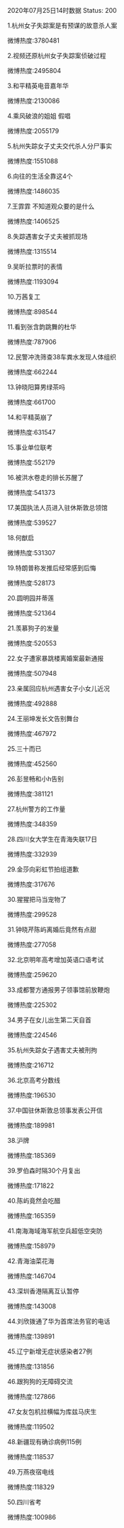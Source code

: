 2020年07月25日14时数据
Status: 200

1.杭州女子失踪案是有预谋的故意杀人案

微博热度:3780481

2.视频还原杭州女子失踪案侦破过程

微博热度:2495804

3.和平精英电音嘉年华

微博热度:2130086

4.乘风破浪的姐姐 假唱

微博热度:2055179

5.杭州失踪女子丈夫交代杀人分尸事实

微博热度:1551088

6.向往的生活全靠这4个

微博热度:1486035

7.王霏霏 不知道观众要的是什么

微博热度:1406525

8.失踪遇害女子丈夫被抓现场

微博热度:1315514

9.吴昕拉票时的表情

微博热度:1193094

10.万茜复工

微博热度:898544

11.看到张含韵跳舞的杜华

微博热度:787906

12.民警冲洗筛查38车粪水发现人体组织

微博热度:662244

13.钟晓阳算男绿茶吗

微博热度:661700

14.和平精英崩了

微博热度:631547

15.事业单位联考

微博热度:552179

16.被洪水卷走的排长苏醒了

微博热度:541373

17.美国执法人员进入驻休斯敦总领馆

微博热度:539527

18.何猷启

微博热度:531307

19.特朗普称发推后经常感到后悔

微博热度:528173

20.圆明园并蒂莲

微博热度:521364

21.羡慕狗子的发量

微博热度:520553

22.女子遭家暴跳楼离婚案最新通报

微博热度:507948

23.亲属回应杭州遇害女子小女儿近况

微博热度:492888

24.王丽坤发长文告别舞台

微博热度:467972

25.三十而已

微博热度:452560

26.彭昱畅和小h告别

微博热度:381121

27.杭州警方的工作量

微博热度:348359

28.四川女大学生在青海失联17日

微博热度:332939

29.金莎向彩虹节拍组道歉

微博热度:317676

30.猩猩把马当宠物了

微博热度:299528

31.钟晓芹陈屿离婚后竟然有点甜

微博热度:277058

32.北京明年高考增加英语口语考试

微博热度:259620

33.成都警方通报男子领事馆前放鞭炮

微博热度:225302

34.男子在女儿出生第二天自首

微博热度:224546

35.杭州失踪女子遇害丈夫被刑拘

微博热度:216712

36.北京高考分数线

微博热度:196530

37.中国驻休斯敦总领事发表公开信

微博热度:189981

38.沪牌

微博热度:185369

39.罗伯森时隔30个月复出

微博热度:171822

40.陈屿竟然会吃醋

微博热度:165359

41.南海海域海军航空兵超低空突防

微博热度:158979

42.青海油菜花海

微博热度:146704

43.深圳香港隔离互认暂停

微博热度:143008

44.刘欣拨通了华为首席法务官的电话

微博热度:139891

45.辽宁新增无症状感染者27例

微博热度:131856

46.跟狗狗的无障碍交流

微博热度:127866

47.女友包机拉横幅为库兹马庆生

微博热度:119502

48.新疆现有确诊病例115例

微博热度:118537

49.万燕夜宿电线

微博热度:118329

50.四川省考

微博热度:100986

